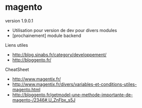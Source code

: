magento
=======

version 1.9.0.1

- Utilisation pour version de dev pour divers modules
- [prochainement] module backend

Liens utiles

- http://blog.sinabs.fr/category/developpement/
- http://bloggento.fr/

CheatSheet

- http://www.magentix.fr/
- http://www.magentix.fr/divers/variables-et-conditions-utiles-magento.html
- http://bloggento.fr/getmodel-une-methode-importante-de-magento-/2346#.U_ZnFbx_s5J

